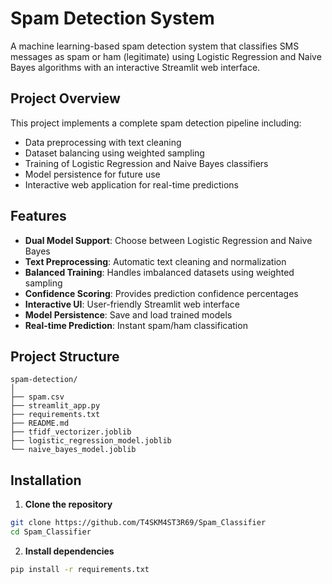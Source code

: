 #  Spam Detection System

A machine learning-based spam detection system that classifies SMS messages as spam or ham (legitimate) using Logistic Regression and Naive Bayes algorithms with an interactive Streamlit web interface.

##  Project Overview

This project implements a complete spam detection pipeline including:

- Data preprocessing with text cleaning
- Dataset balancing using weighted sampling
- Training of Logistic Regression and Naive Bayes classifiers
- Model persistence for future use
- Interactive web application for real-time predictions


## Features

- **Dual Model Support**: Choose between Logistic Regression and Naive Bayes
- **Text Preprocessing**: Automatic text cleaning and normalization
- **Balanced Training**: Handles imbalanced datasets using weighted sampling
- **Confidence Scoring**: Provides prediction confidence percentages
- **Interactive UI**: User-friendly Streamlit web interface
- **Model Persistence**: Save and load trained models
- **Real-time Prediction**: Instant spam/ham classification


## Project Structure

```
spam-detection/
│
├── spam.csv                         
├── streamlit_app.py    
├── requirements.txt              
├── README.md                         
├── tfidf_vectorizer.joblib
├── logistic_regression_model.joblib
└── naive_bayes_model.joblib

```


##  Installation

1. **Clone the repository**

```bash
git clone https://github.com/T4SKM4ST3R69/Spam_Classifier
cd Spam_Classifier
```

2. **Install dependencies**

```bash
pip install -r requirements.txt
```


